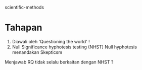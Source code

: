 scientific-methods
# Tahapan
1. Diawali oleh 'Questioning the world' !
2. Null Significance hyphotesis testing (NHST)
Null hyphotesis menandakan Skepticsm

Menjawab RQ tidak selalu berkaitan dengan NHST ?


